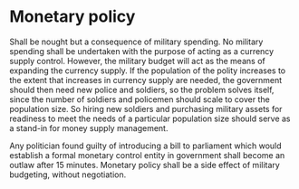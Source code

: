 # Monetary policy

Shall be nought but a consequence of military spending. No military spending shall be undertaken with the purpose of acting as a currency supply control. However, the military budget will act as the means of expanding the  currency supply. If the population of the polity increases to the extent that increases in currency supply are needed, the government should then need new police and soldiers,  so the problem solves itself, since the number of soldiers and policemen should scale to cover the population size. So hiring new soldiers and purchasing military assets for readiness to meet the needs of a particular population size should serve as a stand-in for money supply management.

Any politician found guilty of introducing a bill to parliament which would establish a formal monetary control entity in government shall become an outlaw after 15 minutes. Monetary policy shall be a side effect of military budgeting, without negotiation.

